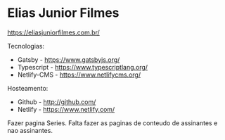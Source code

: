 # Elias Junior Filmes

<https://eliasjuniorfilmes.com.br/>

Tecnologias:

- Gatsby - <https://www.gatsbyjs.org/>
- Typescript - <https://www.typescriptlang.org/>
- Netlify-CMS - <https://www.netlifycms.org/>

Hosteamento:

- Github - <http://github.com/>
- Netlify - <https://www.netlify.com/>

Fazer pagina Series.
Falta fazer as paginas de conteudo de assinantes e nao assinantes.

